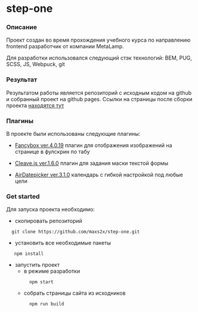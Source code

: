 # step-one

### Описание
Проект создан во время прохождения учебного курса по направлению frontend разработчик от компании MetaLamp.

Для разработки использовался следующий стэк технологий: BEM, PUG, SCSS, JS, Webpuck, git

### Результат
Результатом работы является репозиторий с исходным кодом на github и  собранный проект на github pages. 
Ссылки на страницы после сборки проекта [находятся тут](https://maxs2x.github.io/step-one/navigations.html)


### Плагины 
В проекте были использованы следующие плагины:
  - [Fancybox ver.4.0.19](https://fancyapps.com/docs/ui/fancybox/) плагин для отображения изображений на странице в фулскрин по табу

  - [Cleave.js ver.1.6.0](https://nosir.github.io/cleave.js/) плагин для задания маски текстой формы

  - [AirDatepicker ver.3.1.0](https://air-datepicker.com/ru) календарь с гибкой настройкой под любые цели



### Get started
Для запуска проекта необходимо:
 - скопировать репозиторий
  ```
    git clone https://github.com/maxs2x/step-one.git
  ```  
 - установить все необходимые пакеты
  ```
     npm install
  ```   
- запустить проект 
    - в режиме разработки
      ```
        npm start
      ```   
    - собрать страницы сайта из исходников
      ```
        npm run build
      ``` 
      
